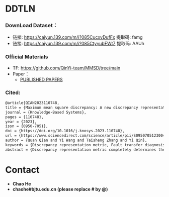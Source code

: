 # DDTLN

### DownLoad Dataset：
 - 链接: https://caiyun.139.com/m/i?085CucxvDufFx  提取码: famg 
 - 链接: https://caiyun.139.com/m/i?085CtyyubFWt7  提取码: AAUh  

### Official Materials
 - TF:  https://github.com/QinYi-team/MMSD/tree/main
 - Paper： 
   - [PUBLISHED PAPERS](https://doi.org/10.1016/j.knosys.2023.110748)
   
          
   

### Cited:
```html
@article{QIAN2023110748,
title = {Maximum mean square discrepancy: A new discrepancy representation metric for mechanical fault transfer diagnosis},
journal = {Knowledge-Based Systems},
pages = {110748},
year = {2023},
issn = {0950-7051},
doi = {https://doi.org/10.1016/j.knosys.2023.110748},
url = {https://www.sciencedirect.com/science/article/pii/S0950705123004987},
author = {Quan Qian and Yi Wang and Taisheng Zhang and Yi Qin},
keywords = {Discrepancy representation metric, Fault transfer diagnosis, Unsupervised domain adaptation, Planetary gearbox},
abstract = {Discrepancy representation metric completely determines the transfer diagnosis performance of deep domain adaptation methods. Maximum mean discrepancy (MMD) based on the mean statistic, as the commonly used metric, has poor discrepancy representation in some cases. MMD is generally known from the aspect of kernel function, but the inherent relationship between the two is unknown. To deal with these issues, the authors theoretically explore their relationship first. With the revealed relationship, a novel discrepancy representation metric named maximum mean square discrepancy (MMSD), which can comprehensively reflect the mean and variance information of data samples in the reproducing kernel Hilbert space, is constructed for enhancing domain confusion. Additionally, for the real application under limited samples and ensuring the effectiveness of MMSD, biased and unbiased empirical MMSD statistics are developed, and the error bounds between the two empirical statistics and the real distribution discrepancy are derived. The proposed MMSD is successfully applied to the end-to-end fault diagnosis of planetary gearbox of wind turbine without labeled target-domain samples. The experimental results on twelve cross-load transfer tasks validate that MMSD has a better ability of discrepancy representation and a higher diagnosis accuracy compared with other well-known discrepancy representation metrics. The related code can be downloaded from https://qinyi-team.github.io/#blog.}
```


# Contact
- **Chao He**
- **chaohe#bjtu.edu.cn   (please replace # by @)**
